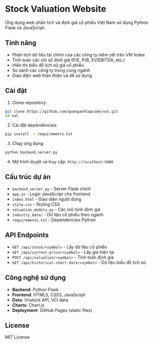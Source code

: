 # Stock Valuation Website

Ứng dụng web phân tích và định giá cổ phiếu Việt Nam sử dụng Python Flask và JavaScript.

## Tính năng

- Phân tích dữ liệu tài chính của các công ty niêm yết trên VN-Index
- Tính toán các chỉ số định giá (P/E, P/B, EV/EBITDA, etc.)
- Hiển thị biểu đồ lịch sử giá cổ phiếu
- So sánh các công ty trong cùng ngành
- Giao diện web thân thiện và dễ sử dụng

## Cài đặt

1. Clone repository:
```bash
git clone https://github.com/quanganhtapcode/val.git
cd val
```

2. Cài đặt dependencies:
```bash
pip install -r requirements.txt
```

3. Chạy ứng dụng:
```bash
python backend_server.py
```

4. Mở trình duyệt và truy cập: `http://localhost:5000`

## Cấu trúc dự án

- `backend_server.py` - Server Flask chính
- `app.js` - Logic JavaScript cho frontend
- `index.html` - Giao diện người dùng
- `style.css` - Styling CSS
- `valuation_models.py` - Các mô hình định giá
- `industry_data/` - Dữ liệu cổ phiếu theo ngành
- `requirements.txt` - Dependencies Python

## API Endpoints

- `GET /api/stock/<symbol>` - Lấy dữ liệu cổ phiếu
- `GET /api/current-price/<symbol>` - Lấy giá hiện tại
- `POST /api/valuation/<symbol>` - Tính toán định giá
- `GET /api/historical-chart-data/<symbol>` - Dữ liệu biểu đồ lịch sử

## Công nghệ sử dụng

- **Backend**: Python Flask
- **Frontend**: HTML5, CSS3, JavaScript
- **Data**: Vnstock API, VCI data
- **Charts**: Chart.js
- **Deployment**: GitHub Pages (static files)

## License

MIT License